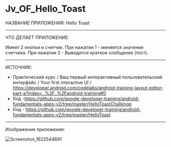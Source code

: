 # Jv_OF_Hello_Toast

НАЗВАНИЕ ПРИЛОЖЕНИЯ: Hello Toast

------------------------------
ЧТО ДЕЛАЕТ ПРИЛОЖЕНИЕ:

 Имеет 2 кнопки и счетчик.
 При нажатии 1 - меняется значение счетчика.
 При нажатии 2 - Выводится краткое сообщение (тост). 

------------------------------
ИСТОЧНИК: 

* Практический курс / Ваш первый интерактивный пользовательский интерфейс / Your first interactive UI / https://developer.android.com/codelabs/android-training-layout-editor-part-a?index=..%2F..%2Fandroid-training#0
* Код -https://github.com/google-developer-training/android-fundamentals-apps-v2/tree/master/HelloToastChallenge
* Код - https://github.com/google-developer-training/android-fundamentals-apps-v2/tree/master/HelloToast

------------------------------
Изображение приложения:

![Screenshot_1622544891](https://user-images.githubusercontent.com/77355204/120312159-0ad39280-c2e1-11eb-948f-9c01e888680c.png)
